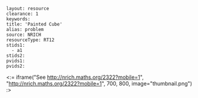 ````
layout: resource
clearance: 1
keywords:
title: 'Painted Cube'
alias: problem
source: NRICH
resourceType: RT12
stids1: 
  - a1
stids2:
pvids1:
pvids2:

````

<:= iframe("See http://nrich.maths.org/2322?mobile=1", "http://nrich.maths.org/2322?mobile=1", 700, 800, image="thumbnail.png") :>

